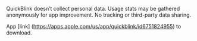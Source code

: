 QuickBlink doesn’t collect personal data. Usage stats may be gathered anonymously for app improvement. No tracking or third-party data sharing. 

App [link] (https://apps.apple.com/us/app/quickblink/id6751824955) to download.

